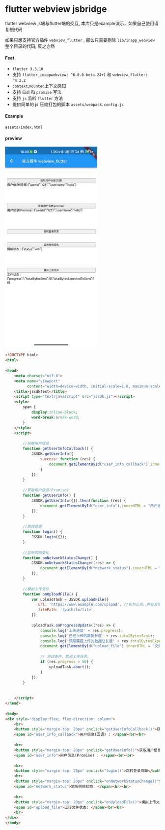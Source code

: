 # flutter webview jsbridge

flutter webview js端与flutter端的交互, 本库只是example演示，如果自己使用请复制代码

如果只想支持官方插件 `webview_flutter` , 那么只需要删除 `lib/inapp_webview` 整个目录的代码, 反之亦然

#### Feat

 - `flutter 3.3.10`
 - 支持 `flutter_inappwebview: ^6.0.0-beta.24+1` 和 `webview_flutter: ^4.2.2`
 - `context`,`mounted`上下文感知
 - 支持 `回调` 和 `promise` 写法
 - 支持 `js` 监听 `flutter` 方法
 - 提供简单的 js 压缩打包的脚本 `assets/webpack.config.js`


#### Example

`assets/index.html`

#### preview

<img src="./assets/img.png" alt="preview.png"  width="300" />

```html
<!DOCTYPE html>
<html>

<head>
    <meta charset="utf-8">
    <meta name="viewport"
          content="width=device-width, initial-scale=1.0, maximum-scale=1.0, minimum-scale=1.0, user-scalable=no">
    <title>jssdkTest</title>
    <script type="text/javascript" src="jssdk.js"></script>
    <style>
        span {
            display:inline-block;
            word-break:break-word;
        }
    </style>
    <script>

        //获取用户信息
        function getUserInfoCallback() {
            JSSDK.getUserInfo({
                success: function (res) {
                    document.getElementById("user_info_callback").innerHTML = "用户信息(回调):" + JSON.stringify(res);
                }
            });
        }

        //获取用户信息(Promise)
        function getUserInfo() {
            JSSDK.getUserInfo({}).then(function (res) {
                document.getElementById("user_info").innerHTML = "用户信息(Promise) :" + JSON.stringify(res);
            });
        }

        //跳转登录
        function login() {
            JSSDK.login({});
        }

        //监听网络变化
        function onNetworkStatusChange() {
            JSSDK.onNetworkStatusChange((res) => {
                document.getElementById("network_status").innerHTML = "网络状态 : " + JSON.stringify(res);
            });
        }

        //模拟上传文件
        function onUploadFile() {
            var uploadTask = JSSDK.uploadFile({
               url: 'https://www.example.com/upload', //仅为示例，并非真实接口地址。
               filePath: '/path/to/file',
            });

            uploadTask.onProgressUpdate((res) => {
                console.log('上传进度' + res.progress);
                console.log('已经上传的数据长度' + res.totalBytesSent);
                console.log('预期需要上传的数据总长度' + res.totalBytesExpectedToSend);
                document.getElementById("upload_file").innerHTML = "文件状态 : " + JSON.stringify(res);

                // 测试条件，取消上传任务。
                if (res.progress > 50) {
                    uploadTask.abort();
                }
            });
        }


    </script>
</head>

<body>
<div style="display:flex; flex-direction: column">
    <br>
    <button style="margin-top: 20px" onclick="getUserInfoCallback()">获取用户信息(回调)</button>
    <span id="user_info_callback">用户信息(回调) : </span><br><br>

    <br>
    <button style="margin-top: 20px" onclick="getUserInfo()">获取用户信息(promise)</button>
    <span id="user_info">用户信息(Promise) : </span><br><br>

    <br>
    <button style="margin-top: 20px" onclick="login()">跳转登录页面</button>
    <br>
    <button style="margin-top: 20px" onclick="onNetworkStatusChange()">监听网络变化</button>
    <span id="network_status">监听网络状态: </span><br><br>

    <br>
    <button style="margin-top: 20px" onclick="onUploadFile()">模拟上传文件</button>
    <span id="upload_file">上传文件状态: </span><br><br>
    <br>
</div>
</body>

```


